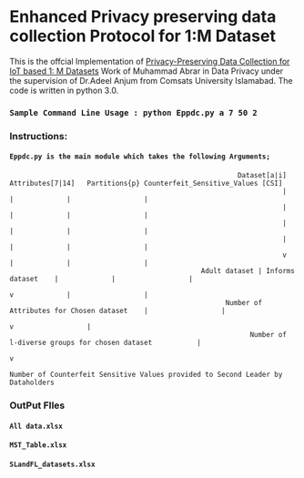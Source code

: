 # Enhanced Privacy preserving data collection Protocol for 1:M Dataset

This is the offcial Implementation of [Privacy-Preserving Data Collection for IoT based 1: M Datasets](https://link.springer.com/article/10.1007/s11042-021-10562-3) Work of Muhammad Abrar in Data Privacy under the supervision of Dr.Adeel Anjum from Comsats University Islamabad.
The code is written in python 3.0.

### `Sample Command Line Usage : python Eppdc.py a 7 50 2`


### Instructions:

#### `Eppdc.py is the main module which takes the following Arguments;` 

                                                            Dataset[a|i] Attributes[7|14]   Partitions{p} Counterfeit_Sensitive_Values [CSI]
                                                                       |              |             |                  |
                                                                       |              |             |                  |
                                                                       |              |             |                  |
                                                                       |              |             |                  |
                                                                       v              |             |                  |
                                                   Adult dataset | Informs dataset    |             |                  |
                                                                                      v             |                  |
                                                         Number of Attributes for Chosen dataset    |                  |
                                                                                                    v                  |
                                                               Number of l-diverse groups for chosen dataset           |  
                                                                                                                       v
                                                                       Number of Counterfeit Sensitive Values provided to Second Leader by Dataholders


### OutPut FIles
#### `All data.xlsx`
#### `MST_Table.xlsx` 
#### `SLandFL_datasets.xlsx`

